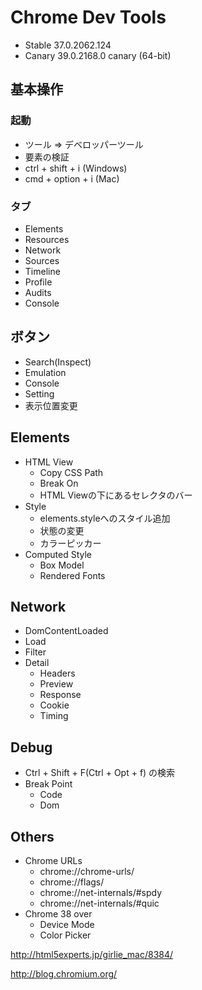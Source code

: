 # Chrome Dev Tools

* Stable 37.0.2062.124
* Canary 39.0.2168.0 canary (64-bit)

## 基本操作

### 起動

* ツール => デベロッパーツール
* 要素の検証
* ctrl + shift + i (Windows)
* cmd + option + i (Mac)

### タブ

* Elements
* Resources
* Network
* Sources
* Timeline
* Profile
* Audits
* Console

## ボタン

* Search(Inspect)
* Emulation
* Console
* Setting
* 表示位置変更

## Elements

* HTML View
    * Copy CSS Path
    * Break On
    * HTML Viewの下にあるセレクタのバー
* Style
    * elements.styleへのスタイル追加
    * 状態の変更
    * カラーピッカー
* Computed Style
    * Box Model
    * Rendered Fonts

## Network

* DomContentLoaded
* Load
* Filter
* Detail
    * Headers
    * Preview
    * Response
    * Cookie
    * Timing

## Debug

* Ctrl + Shift + F(Ctrl + Opt + f) の検索
* Break Point
    * Code
    * Dom

## Others

* Chrome URLs
    * chrome://chrome-urls/
    * chrome://flags/
    * chrome://net-internals/#spdy
    * chrome://net-internals/#quic
* Chrome 38 over
    * Device Mode
    * Color Picker


http://html5experts.jp/girlie_mac/8384/

http://blog.chromium.org/
